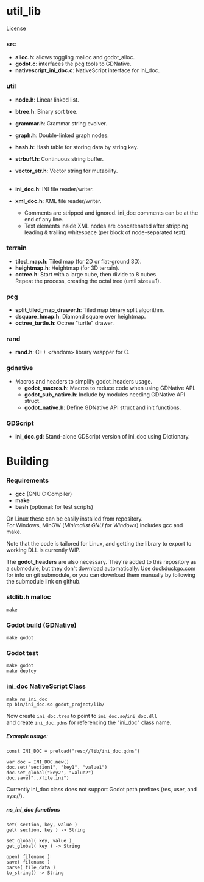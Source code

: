 
# util_lib

[License](LICENSE)

### src
- **alloc.h**: allows toggling malloc and godot_alloc.
- **godot.c**: interfaces the pcg tools to GDNative.
- **nativescript_ini_doc.c**: NativeScript interface for ini_doc.

### util
- **node.h**: Linear linked list.
- **btree.h**: Binary sort tree.
- **grammar.h**: Grammar string evolver.
- **graph.h**: Double-linked graph nodes.
- **hash.h**: Hash table for storing data by string key.
- **strbuff.h**: Continuous string buffer.
- **vector_str.h**: Vector string for mutability.  
&nbsp;

- **ini_doc.h**: INI file reader/writer.
- **xml_doc.h**: XML file reader/writer.
	- Comments are stripped and ignored. ini_doc comments can be at the end of any line.
	- Text elements inside XML nodes are concatenated after stripping  
	leading & trailing whitespace (per block of node-separated text).

### terrain
- **tiled_map.h**: Tiled map (for 2D or flat-ground 3D).
- **heightmap.h**: Heightmap (for 3D terrain).
- **octree.h**: Start with a large cube, then divide to 8 cubes.  
	Repeat the process, creating the octal tree (until size==1).

### pcg
- **split_tiled_map_drawer.h**: Tiled map binary split algorithm.
- **dsquare_hmap.h**: Diamond square over heightmap.
- **octree_turtle.h**: Octree "turtle" drawer.

### rand
- **rand.h**: C++ &lt;random&gt; library wrapper for C.

### gdnative
- Macros and headers to simplify godot_headers usage.
	- **godot_macros.h**: Macros to reduce code when using GDNative API.
	- **godot_sub_native.h**: Include by modules needing GDNative API struct.
	- **godot_native.h**: Define GDNative API struct and init functions.

### GDScript

- **ini_doc.gd**: Stand-alone GDScript version of ini_doc using Dictionary.

# Building

### Requirements

- **gcc** (GNU C Compiler)
- **make**
- **bash** (optional: for test scripts)

On Linux these can be easily installed from repository.  
For Windows, MinGW (*Minimalist GNU for Windows*) includes gcc and make.  

Note that the code is tailored for Linux, and getting the library to export to working DLL is currently WIP.

The **godot_headers** are also necessary. They're added to this repository as a submodule,
but they don't download automatically. Use duckduckgo.com for info on git submodule,
or you can download them manually by following the submodule link on github.

### stdlib.h malloc

    make

### Godot build (GDNative)

    make godot

### Godot test

    make godot
    make deploy

### ini_doc NativeScript Class

    make ns_ini_doc
    cp bin/ini_doc.so godot_project/lib/

Now create `ini_doc.tres` to point to `ini_doc.so`/`ini_doc.dll`  
and create `ini_doc.gdns` for referencing the "ini_doc" class name.

##### Example usage:

    const INI_DOC = preload("res://lib/ini_doc.gdns")
    
    var doc = INI_DOC.new()
    doc.set("section1", "key1", "value1")
    doc.set_global("key2", "value2")
    doc.save("../file.ini")

Currently ini_doc class does not support Godot path prefixes (res, user, and sys://).

##### ns_ini_doc functions

    set( section, key, value )
    get( section, key ) -> String
    
    set_global( key, value )
    get_global( key ) -> String
    
    open( filename )
    save( filename )
    parse( file_data )
    to_string() -> String

